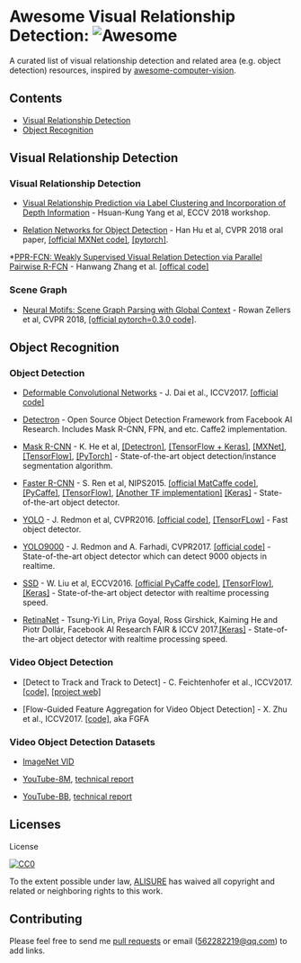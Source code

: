 # Awesome Visual Relationship Detection: ![Awesome](https://img.shields.io/david/peer/https://github.com/alisure-ml/awesome-visual-relationship-detection/ww.svg?colorB=green&label=VRD&logo=ww&logoColor=yellow)

A curated list of visual relationship detection and related area (e.g. object detection) resources, inspired by [awesome-computer-vision](https://github.com/jbhuang0604/awesome-computer-vision).


## Contents
 - [Visual Relationship Detection](#visual-relationship-detection)
 - [Object Recognition](#object-recognition)



## Visual Relationship Detection


### Visual Relationship Detection
* [Visual Relationship Prediction via Label Clustering and Incorporation of Depth Information](https://arxiv.org/abs/1809.02945) - Hsuan-Kung Yang et al, ECCV 2018 workshop.

* [Relation Networks for Object Detection](https://arxiv.org/abs/1711.11575) - Han Hu et al, CVPR 2018 oral paper, [[official MXNet code]](https://github.com/msracver/Relation-Networks-for-Object-Detection), [[pytorch]](https://github.com/heefe92/Relation_Networks-pytorch).

*[PPR-FCN: Weakly Supervised Visual Relation Detection via Parallel Pairwise R-FCN](https://arxiv.org/abs/1708.01956) - Hanwang Zhang et al. [[offical code]](https://github.com/yjy941124/PPR-FCN)


### Scene Graph
* [Neural Motifs: Scene Graph Parsing with Global Context](https://arxiv.org/abs/1711.06640) - Rowan Zellers et al, CVPR 2018, [[official pytorch=0.3.0 code]](https://github.com/rowanz/neural-motifs).



## Object Recognition


### Object Detection
* [Deformable Convolutional Networks](http://openaccess.thecvf.com/content_ICCV_2017/papers/Dai_Deformable_Convolutional_Networks_ICCV_2017_paper.pdf) - J. Dai et al., ICCV2017. [[official code]](https://github.com/msracver/Deformable-ConvNets)

* [Detectron](https://github.com/facebookresearch/Detectron) - Open Source Object Detection Framework from Facebook AI Research. Includes Mask R-CNN, FPN, and etc. Caffe2 implementation.

* [Mask R-CNN](https://arxiv.org/abs/1703.06870) - K. He et al, [[Detectron]](https://github.com/facebookresearch/Detectron), [[TensorFlow + Keras]](https://github.com/matterport/Mask_RCNN), [[MXNet]](https://github.com/TuSimple/mx-maskrcnn), [[TensorFlow]](https://github.com/CharlesShang/FastMaskRCNN), [[PyTorch]](https://github.com/felixgwu/mask_rcnn_pytorch) - State-of-the-art object detection/instance segmentation algorithm.

* [Faster R-CNN](https://arxiv.org/abs/1506.01497) - S. Ren et al, NIPS2015. [[official MatCaffe code]](https://github.com/ShaoqingRen/faster_rcnn), [[PyCaffe]](https://github.com/rbgirshick/py-faster-rcnn), [[TensorFlow]](https://github.com/smallcorgi/Faster-RCNN_TF), [[Another TF implementation]](https://github.com/CharlesShang/TFFRCNN) [[Keras]](https://github.com/yhenon/keras-frcnn) - State-of-the-art object detector.

* [YOLO](https://pjreddie.com/media/files/papers/yolo.pdf) - J. Redmon et al, CVPR2016. [[official code]](https://github.com/pjreddie/darknet.git), [[TensorFLow]](https://github.com/gliese581gg/YOLO_tensorflow) - Fast object detector.

* [YOLO9000](https://arxiv.org/abs/1612.08242) - J. Redmon and A. Farhadi, CVPR2017. [[official code]](https://pjreddie.com/darknet/yolo/) - State-of-the-art object detector which can detect 9000 objects in realtime.

* [SSD](https://arxiv.org/abs/1512.02325) - W. Liu et al, ECCV2016. [[official PyCaffe code]](https://github.com/weiliu89/caffe/tree/ssd), [[TensorFlow]](https://github.com/balancap/SSD-Tensorflow), [[Keras]](https://github.com/rykov8/ssd_keras) - State-of-the-art object detector with realtime processing speed.

* [RetinaNet](https://arxiv.org/abs/1708.02002) - Tsung-Yi Lin, Priya Goyal, Ross Girshick, Kaiming He and Piotr Dollár, Facebook AI Research FAIR & ICCV 2017.[[Keras]](https://github.com/fizyr/keras-retinanet) - State-of-the-art object detector with realtime processing speed.


### Video Object Detection
* [Detect to Track and Track to Detect] - C. Feichtenhofer et al., ICCV2017. [[code]](https://github.com/feichtenhofer/detect-track), [[project web]](http://www.robots.ox.ac.uk/~vgg/research/detect-track/)

* [Flow-Guided Feature Aggregation for Video Object Detection] - X. Zhu et al., ICCV2017. [[code]](https://github.com/msracver/Flow-Guided-Feature-Aggregation), aka FGFA


### Video Object Detection Datasets
* [ImageNet VID](http://image-net.org/challenges/LSVRC/2017/download-images-1p39.php)

* [YouTube-8M](https://research.google.com/youtube8m/), [technical report](https://arxiv.org/abs/1609.08675)

* [YouTube-BB](https://research.google.com/youtube-bb/), [technical report](https://arxiv.org/pdf/1702.00824.pdf)



## Licenses
License

[![CC0](http://i.creativecommons.org/p/zero/1.0/88x31.png)](http://creativecommons.org/publicdomain/zero/1.0/)

To the extent possible under law, [ALISURE](https://github.com/alisure-ml/) has waived all copyright and related or neighboring rights to this work.


## Contributing
Please feel free to send me [pull requests](https://github.com/alisure-ml/awesome-visual-relationship-detection/pulls) or email (562282219@qq.com) to add links. 
